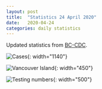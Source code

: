 ```yaml
---
layout: post
title:  "Statistics 24 April 2020"
date:   2020-04-24
categories: daily statistics
---
```


Updated statistics from [BC-CDC](http://www.bccdc.ca/health-info/diseases-conditions/covid-19/case-counts-press-statements).

![Cases](/covid19BCStats/images/2020-04-24-Cases.png){: width="1140"}

![Vancouver Island](/covid19BCStats/images/2020-04-24-VancouverIsland.png){: width="450"}

![Testing numbers](/covid19BCStats/images/2020-04-24-TestingRate.png){: width="500"}
